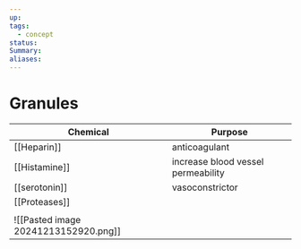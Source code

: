 ```yaml
---
up: 
tags:
  - concept
status: 
Summary:
aliases:
---
```

# Granules

| Chemical                             | Purpose                            |
| ------------------------------------ | ---------------------------------- |
| [[Heparin]]                          | anticoagulant                      |
| [[Histamine]]                        | increase blood vessel permeability |
| [[serotonin]]                        | vasoconstrictor                    |
| [[Proteases]]                        |                                    |
|                                      |                                    |
| ![[Pasted image 20241213152920.png]] |                                    |

